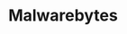 ---
blog: https://blog.malwarebytes.com/
facebook: https://facebook.com/Malwarebytes
instagram: https://instagram.com/malwarebytesofficial
linkedin: https://linkedin.com/company/malwarebytes
logohandle: malwarebytes
sort: malwarebytes
title: Malwarebytes
twitter: https://x.com/Malwarebytes
website: https://www.malwarebytes.com/
wikipedia: https://en.wikipedia.org/wiki/Malwarebytes_(software)
youtube: https://youtube.com/user/Malwarebytes
---